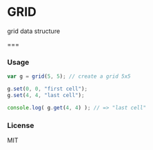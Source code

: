 # GRID

grid data structure

===

### Usage

```js
var g = grid(5, 5); // create a grid 5x5

g.set(0, 0, "first cell");
g.set(4, 4, "last cell");

console.log( g.get(4, 4) ); // => "last cell"
```

### License
MIT
